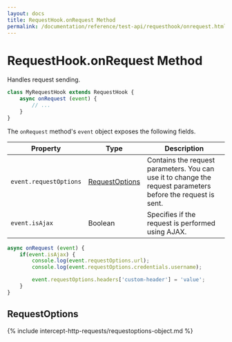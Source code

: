 ```yaml
---
layout: docs
title: RequestHook.onRequest Method
permalink: /documentation/reference/test-api/requesthook/onrequest.html
---
```

# RequestHook.onRequest Method

Handles request sending.

```js
class MyRequestHook extends RequestHook {
    async onRequest (event) {
        // ...
    }
}
```

The `onRequest` method's `event` object exposes the following fields.

Property | Type | Description
-------- | ---- | --------------
`event.requestOptions` | [RequestOptions](#requestoptions) | Contains the request parameters. You can use it to change the request parameters before the request is sent.
`event.isAjax`         | Boolean | Specifies if the request is performed using AJAX.

```js
async onRequest (event) {
    if(event.isAjax) {
        console.log(event.requestOptions.url);
        console.log(event.requestOptions.credentials.username);

        event.requestOptions.headers['custom-header'] = 'value';
    }
}
```

## RequestOptions

{% include intercept-http-requests/requestoptions-object.md %}